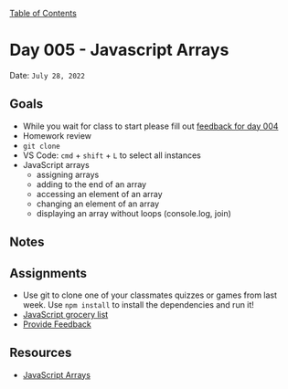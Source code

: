 [Table of Contents](../../README.md)

# Day 005 - Javascript Arrays

Date: `July 28, 2022`

## Goals
* While you wait for class to start please fill out [feedback for day 004](https://docs.google.com/forms/d/e/1FAIpQLSdHs-Icpqyv4z9CHIp-5Cx9ZORM9JvsxxHao8calx3-fz10iw/viewform?usp=sf_link)
* Homework review
* `git clone`
* VS Code: `cmd` + `shift` + `L` to select all instances
* JavaScript arrays
    * assigning arrays
    * adding to the end of an array
    * accessing an element of an array
    * changing an element of an array
    * displaying an array without loops (console.log, join)

## Notes
<!-- * [Code](./code) -->
<!-- * [Video](https://www.youtube.com/watch?v=5TU1LV4G1nM) -->

## Assignments
* Use git to clone one of your classmates quizzes or games from last week. Use `npm install` to install the dependencies and run it!
* [JavaScript grocery list](../../assignments/js-grocery-list)
* [Provide Feedback](https://docs.google.com/forms/d/e/1FAIpQLScugCfY_PZ5JJGPyv_y-cjqCYkjxCsNlYnNV1RGEykxzhDVZg/viewform?usp=sf_link)

## Resources

* [JavaScript Arrays](../../units/javascript-arrays/)

